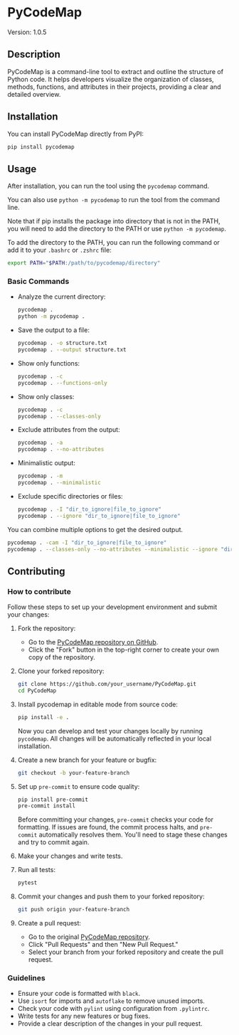 # PyCodeMap

Version: 1.0.5


## Description

PyCodeMap is a command-line tool to extract and outline the structure of Python code. It helps developers visualize the organization of classes, methods, functions, and attributes in their projects, providing a clear and detailed overview.

## Installation

You can install PyCodeMap directly from PyPI:

```bash
pip install pycodemap
```

## Usage

After installation, you can run the tool using the `pycodemap` command.

You can also use `python -m pycodemap` to run the tool from the command line.

Note that if pip installs the package into directory that is not in the PATH, you will need to add the directory to the PATH or use `python -m pycodemap`.

To add the directory to the PATH, you can run the following command or add it to your `.bashrc` or `.zshrc` file:

```bash
export PATH="$PATH:/path/to/pycodemap/directory"
```

### Basic Commands

- Analyze the current directory:
  ```bash
  pycodemap .
  python -m pycodemap .
  ```

- Save the output to a file:
  ```bash
  pycodemap . -o structure.txt
  pycodemap . --output structure.txt
  ```

- Show only functions:
  ```bash
  pycodemap . -c
  pycodemap . --functions-only
  ```

- Show only classes:
  ```bash
  pycodemap . -c
  pycodemap . --classes-only
  ```

- Exclude attributes from the output:
  ```bash
  pycodemap . -a
  pycodemap . --no-attributes
  ```

- Minimalistic output:
  ```bash
  pycodemap . -m
  pycodemap . --minimalistic
  ```

- Exclude specific directories or files:
  ```bash
  pycodemap . -I "dir_to_ignore|file_to_ignore"
  pycodemap . --ignore "dir_to_ignore|file_to_ignore"
  ```

You can combine multiple options to get the desired output.

```bash
pycodemap . -cam -I "dir_to_ignore|file_to_ignore"
pycodemap . --classes-only --no-attributes --minimalistic --ignore "dir_to_ignore|file_to_ignore"
```

## Contributing

### How to contribute

Follow these steps to set up your development environment and submit your changes:

1. Fork the repository:
   - Go to the [PyCodeMap repository on GitHub](https://github.com/catfield123/PyCodeMap).
   - Click the "Fork" button in the top-right corner to create your own copy of the repository.

2. Clone your forked repository:
   ```bash
   git clone https://github.com/your_username/PyCodeMap.git
   cd PyCodeMap
   ```

3. Install pycodemap in editable mode from source code:
   ```bash
   pip install -e .
   ```

    Now you can develop and test your changes locally by running `pycodemap`. All changes will be automatically reflected in your local installation.

4. Create a new branch for your feature or bugfix:
   ```bash
   git checkout -b your-feature-branch
   ```

5. Set up `pre-commit` to ensure code quality:
   ```bash
   pip install pre-commit
   pre-commit install
   ```

    Before committing your changes, `pre-commit` checks your code for formatting. If issues are found, the commit process halts, and `pre-commit` automatically resolves them. You'll need to stage these changes and try to commit again.


5. Make your changes and write tests.

6. Run all tests:
   ```bash
   pytest
   ```

7. Commit your changes and push them to your forked repository:
   ```bash
   git push origin your-feature-branch
   ```

8. Create a pull request:
   - Go to the original [PyCodeMap repository](https://github.com/catfield123/PyCodeMap).
   - Click "Pull Requests" and then "New Pull Request."
   - Select your branch from your forked repository and create the pull request.


### Guidelines

- Ensure your code is formatted with `black`.
- Use `isort` for imports and `autoflake` to remove unused imports.
- Check your code with `pylint` using configuration from `.pylintrc`.
- Write tests for any new features or bug fixes.
- Provide a clear description of the changes in your pull request.
